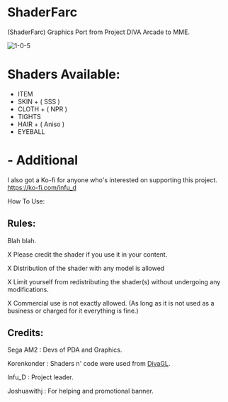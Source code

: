 # ShaderFarc
(ShaderFarc) Graphics Port from Project DIVA Arcade to MME.

![1-0-5](https://cdn.discordapp.com/attachments/830105650403082331/1200535184647389315/Shader_Farc_Render_Release_1-0-5.png)

# Shaders Available:
 - ITEM
 - SKIN + ( SSS )
 - CLOTH + ( NPR )
 - TIGHTS
 - HAIR + ( Aniso )
 - EYEBALL

# - Additional

I also got a Ko-fi for anyone who's interested on supporting this project.
https://ko-fi.com/infu_d

How To Use:

## Rules:
Blah blah.

X Please credit the shader if you use it in your content.

X Distribution of the shader with any model is allowed

X Limit yourself from redistributing the shader(s) without undergoing any modifications.

X Commercial use is not exactly allowed. (As long as it is not used as a business or charged for it everything is fine.)

## Credits:
Sega AM2    : Devs of PDA and Graphics.

Korenkonder : Shaders n' code were used from [DivaGL](https://github.com/korenkonder/DivaGL/tree/master).

Infu_D      : Project leader.

Joshuawithj : For helping and promotional banner.

